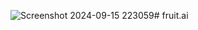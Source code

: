 ![Screenshot 2024-09-15 223059](https://github.com/user-attachments/assets/a1421acc-df96-4278-8972-2ea022c9a94e)# fruit.ai



